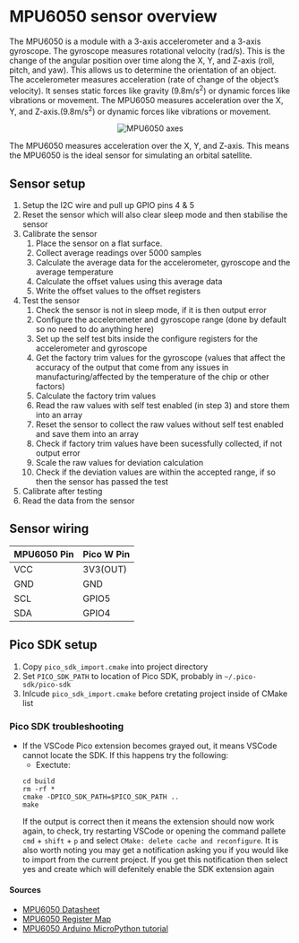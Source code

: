 # MPU6050 sensor overview
The MPU6050 is a module with a 3-axis accelerometer and a 3-axis gyroscope. The gyroscope measures rotational velocity (rad/s). This is the change of the angular position over time along the X, Y, and Z-axis (roll, pitch, and yaw). This allows us to determine the orientation of an object. The accelerometer measures acceleration (rate of change of the object’s velocity). It senses static forces like gravity (9.8m/s<sup>2</sup>) or dynamic forces like vibrations or movement. The MPU6050 measures acceleration over the X, Y, and Z-axis.(9.8m/s<sup>2</sup>) or dynamic forces like vibrations or movement. 


<p align="center">
    <img src="https://i0.wp.com/randomnerdtutorials.com/wp-content/uploads/2020/12/roll-pitch-yaw.png?resize=384%2C348&quality=100&strip=all&ssl=1" alt="MPU6050 axes">
</p> 


The MPU6050 measures acceleration over the X, Y, and Z-axis. This means the MPU6050 is the ideal sensor for simulating an orbital satellite.
## Sensor setup
1. Setup the I2C wire and pull up GPIO pins 4 & 5
2. Reset the sensor which will also clear sleep mode and then stabilise the sensor
3. Calibrate the sensor
    1. Place the sensor on a flat surface.
    2. Collect average readings over 5000 samples
    3. Calculate the average data for the accelerometer, gyroscope and the average temperature
    4. Calculate the offset values using this average data
    5. Write the offset values to the offset registers
4. Test the sensor
    1. Check the sensor is not in sleep mode, if it is then output error
    2. Configure the accelerometer and gyroscope range (done by default so no need to do anything here)
    3. Set up the self test bits inside the configure registers for the accelerometer and gyroscope
    4. Get the factory trim values for the gyroscope (values that affect the accuracy of the output that come from any issues in manufacturing/affected by the temperature of the chip or other factors)
    5. Calculate the factory trim values
    6. Read the raw values with self test enabled (in step 3) and store them into an array
    7. Reset the sensor to collect the raw values without self test enabled and save them into an array
    8. Check if factory trim values have been sucessfully collected, if not output error
    9. Scale the raw values for deviation calculation
    10. Check if the deviation values are within the accepted range, if so then the sensor has passed the test
5. Calibrate after testing
6. Read the data from the sensor
## Sensor wiring
| **MPU6050 Pin** | **Pico W Pin** |
|-----------------|----------------|
| VCC             | 3V3(OUT)       |
| GND             | GND            |
| SCL             | GPIO5          |
| SDA             | GPIO4          |
## Pico SDK setup
1. Copy `pico_sdk_import.cmake` into project directory
2. Set `PICO_SDK_PATH` to location of Pico SDK, probably in `~/.pico-sdk/pico-sdk`
3. Inlcude `pico_sdk_import.cmake` before cretating project inside of CMake list
### Pico SDK troubleshooting
- If the VSCode Pico extension becomes grayed out, it means VSCode cannot locate the SDK. If this happens try the following:
    - Exectute:
    ```
    cd build
    rm -rf *
    cmake -DPICO_SDK_PATH=$PICO_SDK_PATH ..
    make
    ```
    If the output is correct then it means the extension should now work again, to check, try restarting VSCode or opening the command pallete `cmd` + `shift` + `p` and select `CMake: delete cache and reconfigure`. It is also worth noting you may get a notification asking you if you would like to import from the current project. If you get this notification then select yes and create which will defenitely enable the SDK extension again
#### Sources
- [MPU6050 Datasheet](https://invensense.tdk.com/wp-content/uploads/2015/02/MPU-6000-Datasheet1.pdf)
- [MPU6050 Register Map](https://www.arduino.cc/en/Guide/Mpu6050)
- [MPU6050 Arduino MicroPython tutorial](https://randomnerdtutorials.com/arduino-mpu-6050-accelerometer-gyroscope/)